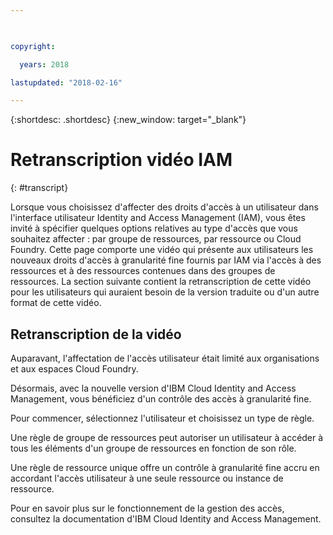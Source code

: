 ```yaml
---

 

copyright:

  years: 2018

lastupdated: "2018-02-16" 

---
```



{:shortdesc: .shortdesc} 
{:new_window: target="_blank"}

# Retranscription vidéo IAM
{: #transcript}

Lorsque vous choisissez d'affecter des droits d'accès à un utilisateur dans l'interface utilisateur Identity and Access Management (IAM), vous êtes invité à spécifier quelques options relatives au type d'accès que vous souhaitez affecter : par groupe de ressources, par ressource ou Cloud Foundry. Cette page comporte une vidéo qui présente aux utilisateurs les nouveaux droits d'accès à granularité fine fournis par IAM via l'accès à des ressources et à des ressources contenues dans des groupes de ressources. La section suivante contient la retranscription de cette vidéo pour les utilisateurs qui auraient besoin de la version traduite ou d'un autre format de cette vidéo. 


## Retranscription de la vidéo

Auparavant, l'affectation de l'accès utilisateur était limité aux organisations et aux espaces Cloud Foundry. 

Désormais, avec la nouvelle version d'IBM Cloud Identity and Access Management, vous bénéficiez d'un contrôle des accès à granularité fine.

Pour commencer, sélectionnez l'utilisateur et choisissez un type de règle.

Une règle de groupe de ressources peut autoriser un utilisateur à accéder à tous les éléments d'un groupe de ressources en fonction de son rôle. 

Une règle de ressource unique offre un contrôle à granularité fine accru en accordant l'accès utilisateur à une seule ressource ou instance de ressource. 

Pour en savoir plus sur le fonctionnement de la gestion des accès, consultez la documentation d'IBM Cloud Identity and Access Management.
